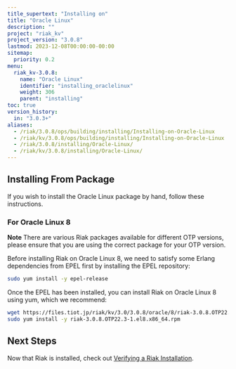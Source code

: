 ```yaml
---
title_supertext: "Installing on"
title: "Oracle Linux"
description: ""
project: "riak_kv"
project_version: "3.0.8"
lastmod: 2023-12-08T00:00:00-00:00
sitemap:
  priority: 0.2
menu:
  riak_kv-3.0.8:
    name: "Oracle Linux"
    identifier: "installing_oraclelinux"
    weight: 306
    parent: "installing"
toc: true
version_history:
  in: "3.0.3+"
aliases:
  - /riak/3.0.8/ops/building/installing/Installing-on-Oracle-Linux
  - /riak/kv/3.0.8/ops/building/installing/Installing-on-Oracle-Linux
  - /riak/3.0.8/installing/Oracle-Linux/
  - /riak/kv/3.0.8/installing/Oracle-Linux/
---
```


[install source index]: {{<baseurl>}}riak/kv/3.0.8/setup/installing/source
[install source erlang]: {{<baseurl>}}riak/kv/3.0.8/setup/installing/source/erlang
[install verify]: {{<baseurl>}}riak/kv/3.0.8/setup/installing/verify

## Installing From Package

If you wish to install the Oracle Linux package by hand, follow these
instructions.

### For Oracle Linux 8

**Note** There are various Riak packages available for different OTP versions, please ensure that you are using the correct package for your OTP version.

Before installing Riak on Oracle Linux 8, we need to satisfy some Erlang dependencies
from EPEL first by installing the EPEL repository:

```bash
sudo yum install -y epel-release
```

Once the EPEL has been installed, you can install Riak on Oracle Linux 8 using yum, which we recommend:

```bash
wget https://files.tiot.jp/riak/kv/3.0/3.0.8/oracle/8/riak-3.0.8.OTP22.3-1.el8.x86_64.rpm
sudo yum install -y riak-3.0.8.OTP22.3-1.el8.x86_64.rpm
```

## Next Steps

Now that Riak is installed, check out [Verifying a Riak Installation][install verify].

